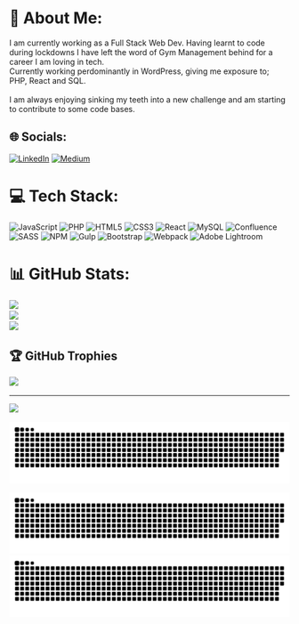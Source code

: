 # 💫 About Me:
I am currently working as a Full Stack Web Dev. Having learnt to code during lockdowns I have left the word of Gym Management behind for a career I am loving in tech.<br>Currently working perdominantly in WordPress, giving me exposure to;<br>PHP, React and SQL.<br><br>I am always enjoying sinking my teeth into a new challenge and am starting to contribute to some code bases.


## 🌐 Socials:
[![LinkedIn](https://img.shields.io/badge/LinkedIn-%230077B5.svg?logo=linkedin&logoColor=white)](https://linkedin.com/in/matt-calvert/) [![Medium](https://img.shields.io/badge/Medium-12100E?logo=medium&logoColor=white)](https://medium.com/@Calvert_) 

# 💻 Tech Stack:
![JavaScript](https://img.shields.io/badge/javascript-%23323330.svg?style=for-the-badge&logo=javascript&logoColor=%23F7DF1E) ![PHP](https://img.shields.io/badge/php-%23777BB4.svg?style=for-the-badge&logo=php&logoColor=white) ![HTML5](https://img.shields.io/badge/html5-%23E34F26.svg?style=for-the-badge&logo=html5&logoColor=white) ![CSS3](https://img.shields.io/badge/css3-%231572B6.svg?style=for-the-badge&logo=css3&logoColor=white) ![React](https://img.shields.io/badge/react-%2320232a.svg?style=for-the-badge&logo=react&logoColor=%2361DAFB) ![MySQL](https://img.shields.io/badge/mysql-%2300f.svg?style=for-the-badge&logo=mysql&logoColor=white) ![Confluence](https://img.shields.io/badge/confluence-%23172BF4.svg?style=for-the-badge&logo=confluence&logoColor=white) ![SASS](https://img.shields.io/badge/SASS-hotpink.svg?style=for-the-badge&logo=SASS&logoColor=white) ![NPM](https://img.shields.io/badge/NPM-%23000000.svg?style=for-the-badge&logo=npm&logoColor=white) ![Gulp](https://img.shields.io/badge/GULP-%23CF4647.svg?style=for-the-badge&logo=gulp&logoColor=white) ![Bootstrap](https://img.shields.io/badge/bootstrap-%23563D7C.svg?style=for-the-badge&logo=bootstrap&logoColor=white) ![Webpack](https://img.shields.io/badge/webpack-%238DD6F9.svg?style=for-the-badge&logo=webpack&logoColor=black) ![Adobe Lightroom](https://img.shields.io/badge/Adobe%20Lightroom-31A8FF.svg?style=for-the-badge&logo=Adobe%20Lightroom&logoColor=white)
# 📊 GitHub Stats:
![](https://github-readme-stats-ruby-one.vercel.app/api?username=XanderCalvert&theme=dark&hide_border=false&include_all_commits=true&count_private=false)<br/>
![](https://github-readme-streak-stats.herokuapp.com/?user=XanderCalvert&theme=dark&hide_border=false)<br/>
![](https://github-readme-stats-ruby-one.vercel.app/api/top-langs/?username=XanderCalvert&theme=dark&hide_border=false&include_all_commits=true&count_private=false&layout=compact)

## 🏆 GitHub Trophies
![](https://github-profile-trophy.vercel.app/?username=XanderCalvert&theme=radical&no-frame=false&no-bg=true&margin-w=4)

---
[![](https://visitcount.itsvg.in/api?id=XanderCalvert&icon=0&color=0)](https://visitcount.itsvg.in)

![Snake animation](https://github.com/XanderCalvert/XanderCalvert/blob/output/github-contribution-grid-snake.svg?color_snake=#4489ec&color_dots=#2d333b,#14482e,#067238,#2dab47,#38d353)

<picture>
  <source media="(prefers-color-scheme: dark)" srcset="[github-snake-dark.svg](https://github.com/XanderCalvert/XanderCalvert/blob/output/github-contribution-grid-snake.svg?color_snake=#4489ec&color_dots=#2d333b,#14482e,#067238,#2dab47,#38d353)" />
  <source media="(prefers-color-scheme: light)" srcset="[github-snake.svg](https://github.com/XanderCalvert/XanderCalvert/blob/output/github-contribution-grid-snake.svg?color_snake=#4489ec&color_dots=#2d333b,#14482e,#067238,#2dab47,#38d353)" />
  <img alt="github-snake" src="https://github.com/XanderCalvert/XanderCalvert/blob/output/github-contribution-grid-snake.svg?color_snake=#4489ec&color_dots=#2d333b,#14482e,#067238,#2dab47,#38d353" />
</picture>

<picture>
  <source media="(prefers-color-scheme: dark)" srcset="github-snake-dark.svg" />
  <img alt="github-snake" src="https://github.com/XanderCalvert/XanderCalvert/blob/output/github-contribution-grid-snake.svg?color_snake=#4489ec&color_dots=#2d333b,#14482e,#067238,#2dab47,#38d353" />
</picture>

<!--
**XanderCalvert/XanderCalvert** is a ✨ _special_ ✨ repository because its `README.md` (this file) appears on your GitHub profile.

Here are some ideas to get you started:

- 🔭 I’m currently working on ...
- 🌱 I’m currently learning ...
- 👯 I’m looking to collaborate on ...
- 🤔 I’m looking for help with ...
- 💬 Ask me about ...
- 📫 How to reach me: ...
- ⚡ Fun fact: ...
-->
